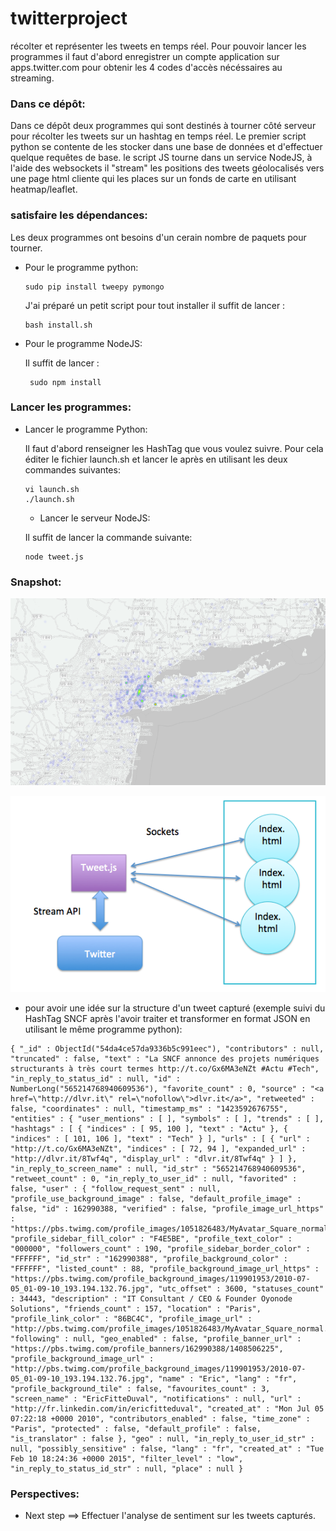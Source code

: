 # twitterproject
récolter et représenter les tweets en temps réel. Pour pouvoir lancer les programmes il faut d'abord enregistrer un compte application sur apps.twitter.com pour obtenir les 4 codes d'accès nécéssaires au streaming.
### Dans ce dépôt:

Dans ce dépôt deux programmes qui sont destinés à tourner côté serveur pour récolter les tweets sur un hashtag en temps réel. Le premier script python se contente de les stocker dans une base de données et d'effectuer quelque requêtes de base. le script JS tourne dans un service NodeJS, à l'aide des websockets il "stream" les positions des tweets géolocalisés vers une page html cliente qui les places sur un fonds de carte en utilisant heatmap/leaflet.

### satisfaire les dépendances:
Les deux programmes ont besoins d'un cerain nombre de paquets pour tourner.

- Pour le programme python:

  ```
  sudo pip install tweepy pymongo
  ```
  
  J'ai préparé un petit script pour tout installer il suffit de lancer :
  
  ```
  bash install.sh
  ```
  
- Pour le programme NodeJS:
  
  Il suffit de lancer :

  ````
   sudo npm install
   ````

### Lancer les programmes:

- Lancer le programme Python:
  
  Il faut d'abord renseigner les HashTag que vous voulez suivre. Pour cela éditer le fichier launch.sh et lancer le après en utilisant les deux commandes suivantes:

  ```
  vi launch.sh
  ./launch.sh
  ```
  
  - Lancer le serveur NodeJS:
  
  Il suffit de lancer la commande suivante:
  ```
  node tweet.js
  ```

### Snapshot:
![petite capture d ecran](image/twee.png)

![petite capture d ecran](image/schema.png)

- pour avoir une idée sur la structure d'un tweet capturé (exemple suivi du HashTag SNCF après l'avoir traiter et transformer en format JSON en utilisant le même programme python):

```
{ "_id" : ObjectId("54da4ce57da9336b5c991eec"), "contributors" : null, "truncated" : false, "text" : "La SNCF annonce des projets numériques structurants à très court termes http://t.co/Gx6MA3eNZt #Actu #Tech", "in_reply_to_status_id" : null, "id" : NumberLong("565214768940609536"), "favorite_count" : 0, "source" : "<a href=\"http://dlvr.it\" rel=\"nofollow\">dlvr.it</a>", "retweeted" : false, "coordinates" : null, "timestamp_ms" : "1423592676755", "entities" : { "user_mentions" : [ ], "symbols" : [ ], "trends" : [ ], "hashtags" : [ { "indices" : [ 95, 100 ], "text" : "Actu" }, { "indices" : [ 101, 106 ], "text" : "Tech" } ], "urls" : [ { "url" : "http://t.co/Gx6MA3eNZt", "indices" : [ 72, 94 ], "expanded_url" : "http://dlvr.it/8Twf4q", "display_url" : "dlvr.it/8Twf4q" } ] }, "in_reply_to_screen_name" : null, "id_str" : "565214768940609536", "retweet_count" : 0, "in_reply_to_user_id" : null, "favorited" : false, "user" : { "follow_request_sent" : null, "profile_use_background_image" : false, "default_profile_image" : false, "id" : 162990388, "verified" : false, "profile_image_url_https" : "https://pbs.twimg.com/profile_images/1051826483/MyAvatar_Square_normal.PNG", "profile_sidebar_fill_color" : "F4E5BE", "profile_text_color" : "000000", "followers_count" : 190, "profile_sidebar_border_color" : "FFFFFF", "id_str" : "162990388", "profile_background_color" : "FFFFFF", "listed_count" : 88, "profile_background_image_url_https" : "https://pbs.twimg.com/profile_background_images/119901953/2010-07-05_01-09-10_193.194.132.76.jpg", "utc_offset" : 3600, "statuses_count" : 34443, "description" : "IT Consultant / CEO & Founder Oyonode Solutions", "friends_count" : 157, "location" : "Paris", "profile_link_color" : "86BC4C", "profile_image_url" : "http://pbs.twimg.com/profile_images/1051826483/MyAvatar_Square_normal.PNG", "following" : null, "geo_enabled" : false, "profile_banner_url" : "https://pbs.twimg.com/profile_banners/162990388/1408506225", "profile_background_image_url" : "http://pbs.twimg.com/profile_background_images/119901953/2010-07-05_01-09-10_193.194.132.76.jpg", "name" : "Eric", "lang" : "fr", "profile_background_tile" : false, "favourites_count" : 3, "screen_name" : "EricFitteDuval", "notifications" : null, "url" : "http://fr.linkedin.com/in/ericfitteduval", "created_at" : "Mon Jul 05 07:22:18 +0000 2010", "contributors_enabled" : false, "time_zone" : "Paris", "protected" : false, "default_profile" : false, "is_translator" : false }, "geo" : null, "in_reply_to_user_id_str" : null, "possibly_sensitive" : false, "lang" : "fr", "created_at" : "Tue Feb 10 18:24:36 +0000 2015", "filter_level" : "low", "in_reply_to_status_id_str" : null, "place" : null }
```

### Perspectives:

- Next step ==> Effectuer l'analyse de sentiment sur les tweets capturés.
